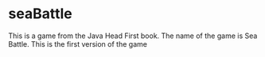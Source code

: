 # seaBattle
This is a game from the Java Head First book. The name of the game is Sea Battle. This is the first version of the game
